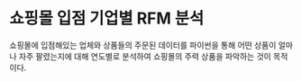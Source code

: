 # 쇼핑몰 입점 기업별 RFM 분석
쇼핑몰에 입점해있는 업체와 상품들의 주문된 데이터를 파이썬을 통해 어떤 상품이 얼마나 자주 팔렸는지에 대해 연도별로 분석하여 쇼핑몰의 주력 상품을 파악하는 것이 목적이다.
